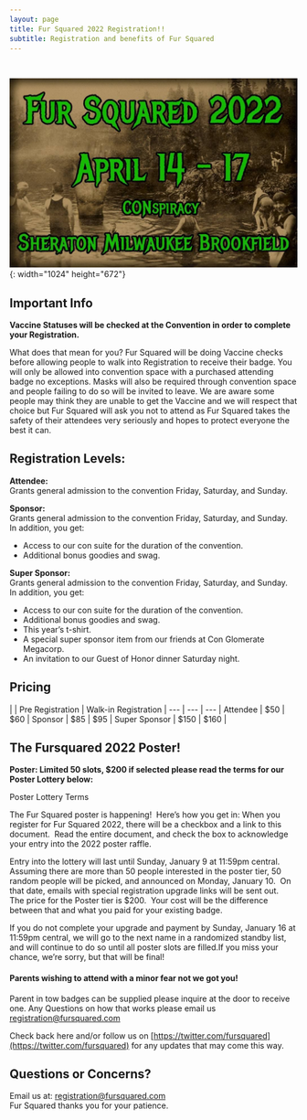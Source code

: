 ```yaml
---
layout: page
title: Fur Squared 2022 Registration!!
subtitle: Registration and benefits of Fur Squared
---
```


&nbsp;

![](/uploads/photo-2021-12-15-20-54-37.jpg){: width="1024" height="672"}

## Important Info

**Vaccine Statuses will be checked at the Convention in order to complete your Registration.**

What does that mean for you? Fur Squared will be doing Vaccine checks before allowing people to walk into Registration to receive their badge. You will only be allowed into convention space with a purchased attending badge no exceptions. Masks will also be required through convention space and people failing to do so will be invited to leave. We are aware some people may think they are unable to get the Vaccine and we will respect that choice but Fur Squared will ask you not to attend as Fur Squared takes the safety of their attendees very seriously and hopes to protect everyone the best it can.

## Registration Levels:

**Attendee:**<br>Grants general admission to the convention Friday, Saturday, and Sunday.

**Sponsor:**<br>Grants general admission to the convention Friday, Saturday, and Sunday.<br>In addition, you get:

* Access to our con suite for the duration of the convention.
* Additional bonus goodies and swag.

**Super Sponsor:**<br>Grants general admission to the convention Friday, Saturday, and Sunday.<br>In addition, you get:

* Access to our con suite for the duration of the convention.
* Additional bonus goodies and swag.
* This year’s t-shirt.
* A special super sponsor item from our friends at Con Glomerate Megacorp.
* An invitation to our Guest of Honor dinner Saturday night.

## Pricing

\| \| Pre Registration \| Walk-in Registration \| --- \| --- \| --- \|&nbsp;Attendee \| $50 \| $60 \| Sponsor \| $85 \| $95 \| Super Sponsor \| $150 \| $160 \|

## The Fursquared 2022 Poster\!

**Poster: Limited 50 slots, $200 if selected please read the terms for our Poster Lottery below:**

Poster Lottery Terms

The Fur Squared poster is happening\!&nbsp; Here’s how you get in: When you register for Fur Squared 2022, there will be a checkbox and a link to this document.&nbsp; Read the entire document, and check the box to acknowledge your entry into the 2022 poster raffle.

Entry into the lottery will last until Sunday, January 9 at 11:59pm central.&nbsp; Assuming there are more than 50 people interested in the poster tier, 50 random people will be picked, and announced on Monday, January 10.&nbsp; On that date, emails with special registration upgrade links will be sent out.&nbsp; The price for the Poster tier is $200.&nbsp; Your cost will be the difference between that and what you paid for your existing badge.

If you do not complete your upgrade and payment by Sunday, January 16 at 11:59pm central, we will go to the next name in a randomized standby list, and will continue to do so until all poster slots are filled.If you miss your chance, we’re sorry, but that will be final\!

#### Parents wishing to attend with a minor fear not we got you\!

Parent in tow badges can be supplied please inquire at the door to receive one. Any Questions on how that works please email us [registration@fursquared.com](mailto:registration@fursquared.com)

Check back here and/or follow us on [https://twitter.com/fursquared](https://twitter.com/fursquared) for any updates that may come this way.

## Questions or Concerns?

Email us at: [registration@fursquared.com](mailto:registration@fursquared.com)<br>Fur Squared thanks you for your patience.
